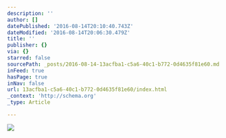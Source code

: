 ```yaml
---
description: ''
author: []
datePublished: '2016-08-14T20:10:40.743Z'
dateModified: '2016-08-14T20:06:30.479Z'
title: ''
publisher: {}
via: {}
starred: false
sourcePath: _posts/2016-08-14-13acfba1-c5a6-40c1-b772-0d4635f81e60.md
inFeed: true
hasPage: true
inNav: false
url: 13acfba1-c5a6-40c1-b772-0d4635f81e60/index.html
_context: 'http://schema.org'
_type: Article

---
```

![](https://the-grid-user-content.s3-us-west-2.amazonaws.com/059ca6f9-e489-4647-b615-42e92c70646c.jpg)
